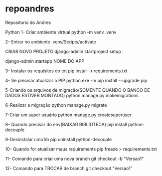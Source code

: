 # repoandres
 Repositorio do Andres


Python
1- Criar ambiente virtual
python -m venv .venv

2- Entrar no ambiente
.venv/Scripts/activate

CRIAR NOVO PROJETO
django-admin startproject setup .

django-admin startapp NOME DO APP


3- Instalar os requisitos do txt
pip install -r requirements.txt

4- Se precisar atualizar o PIP
python.exe -m pip install --upgrade pip

5-Criando os arquivos de migração(SOMENTE QUANDO O BANCO DE DADOS ESTIVER MONTADO)
python manage.py makemigrations

6-Realizar a migração
python manage.py migrate

7-Criar um super usuário
python manage.py createsuperuser

8- Quando precisar do env(BAIXAR BIBLIOTECA)
pip install python-decouple

9-Desinstalar uma lib
pip uninstall python-decouple

10- Quando for atualizar meus requirements
pip freeze > requirements.txt

11- Comando para criar uma nova branch
git checkout -b "Versao1"

12- Comando para TROCAR de branch
git checkout "Versao1"
